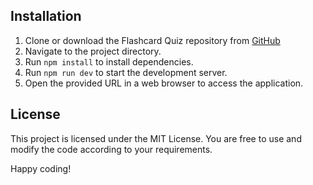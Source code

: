 ## Installation
1. Clone or download the Flashcard Quiz repository from [GitHub](https://github.com/EmmanuellDev/quiz-trivia)
2. Navigate to the project directory.
3. Run `npm install` to install dependencies.
4. Run `npm run dev` to start the development server.
5. Open the provided URL in a web browser to access the application.

## License
This project is licensed under the MIT License. You are free to use and modify the code according to your requirements.

Happy coding!